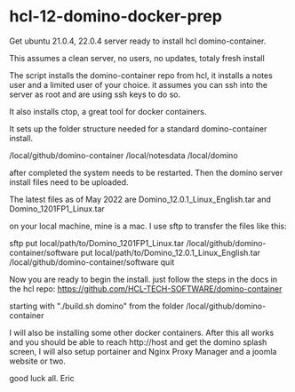 # hcl-12-domino-docker-prep
Get ubuntu 21.0.4, 22.0.4 server ready to install hcl domino-container.

This assumes a clean server, no users, no updates, totaly fresh install

The script installs the domino-container repo from hcl,
it installs a notes user and a limited user of your choice. 
it assumes you can ssh into the server as root and are using
ssh keys to do so.

It also installs ctop, a great tool for docker containers.

It sets up the folder structure needed for a standard domino-container install.

/local/github/domino-container
/local/notesdata
/local/domino

after completed the system needs to be restarted. Then the domino server
install files need to be uploaded.

The latest files as of May 2022 are
Domino_12.0.1_Linux_English.tar
and
Domino_1201FP1_Linux.tar

on your local machine, mine is a mac. I use sftp to transfer the files like this:

sftp
<sftp> put local/path/to/Domino_1201FP1_Linux.tar /local/github/domino-container/software
<sftp>  put local/path/to/Domino_12.0.1_Linux_English.tar /local/github/domino-container/software
<sftp> quit
  
  Now you are ready to begin the install. just follow the steps in the docs in the hcl repo:
  https://github.com/HCL-TECH-SOFTWARE/domino-container
  
  starting with "./build.sh domino" from the folder /local/github/domino-container
  
  
  I will also be installing some other docker containers.
  After this all works and you should be able to reach http://host and get the domino splash screen, 
  I will also setup portainer and Nginx Proxy Manager and a joomla website or two.
  
  good luck all.
  Eric
